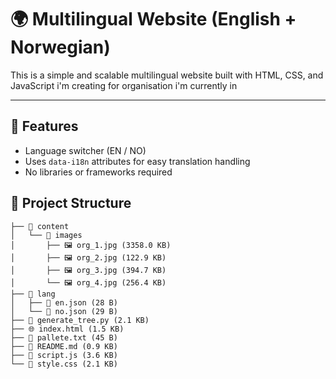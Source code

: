 # 🌍 Multilingual Website (English + Norwegian)

This is a simple and scalable multilingual website built with HTML, CSS, and JavaScript i'm creating for organisation i'm currently in

---

## 🚀 Features 

- Language switcher (EN / NO)
- Uses `data-i18n` attributes for easy translation handling
- No libraries or frameworks required

## 📁 Project Structure

```
├── 📁 content
│   └── 📁 images
│       ├── 🖼️ org_1.jpg (3358.0 KB)
│       ├── 🖼️ org_2.jpg (122.9 KB)
│       ├── 🖼️ org_3.jpg (394.7 KB)
│       └── 🖼️ org_4.jpg (256.4 KB)
├── 📁 lang
│   ├── 🧾 en.json (28 B)
│   └── 🧾 no.json (29 B)
├── 🐍 generate_tree.py (2.1 KB)
├── 🌐 index.html (1.5 KB)
├── 📄 pallete.txt (45 B)
├── 📝 README.md (0.9 KB)
├── 📜 script.js (3.6 KB)
└── 🎨 style.css (2.1 KB)
```






